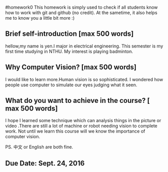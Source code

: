 #homework0
This homework is simply used to check if all students know how to work with git and github (no credit).
At the sametime, it also helps me to know you a little bit more :)

## Brief self-introduction [max 500 words]
hellow,my name is yen.I major in electrical engineering. This semester is my first time studying in NTHU. My interest is playing badminton.
## Why Computer Vision? [max 500 words]
I would like to learn more.Human vision is so sophisticated. I wondered how people use computer to simulate our eyes judging what it seen.
## What do you want to achieve in the course? [ max 500 words]

I hope I learned some technique which can analysis things in the picture or video .There are still a lot of machine or robot needing vision to complete work. Not until we learn this course will we know the importance of computer vision.

PS. 中文 or English are both fine.

## Due Date: Sept. 24, 2016
